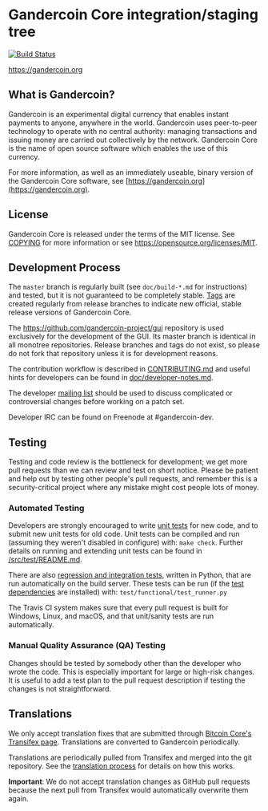 Gandercoin Core integration/staging tree
=====================================

[![Build Status](https://travis-ci.org/gandercoin-project/gandercoin.svg?branch=master)](https://travis-ci.org/gandercoin-project/gandercoin)

https://gandercoin.org

What is Gandercoin?
----------------

Gandercoin is an experimental digital currency that enables instant payments to
anyone, anywhere in the world. Gandercoin uses peer-to-peer technology to operate
with no central authority: managing transactions and issuing money are carried
out collectively by the network. Gandercoin Core is the name of open source
software which enables the use of this currency.

For more information, as well as an immediately useable, binary version of
the Gandercoin Core software, see [https://gandercoin.org](https://gandercoin.org).

License
-------

Gandercoin Core is released under the terms of the MIT license. See [COPYING](COPYING) for more
information or see https://opensource.org/licenses/MIT.

Development Process
-------------------

The `master` branch is regularly built (see `doc/build-*.md` for instructions) and tested, but it is not guaranteed to be
completely stable. [Tags](https://github.com/gandercoin-project/gandercoin/tags) are created
regularly from release branches to indicate new official, stable release versions of Gandercoin Core.

The https://github.com/gandercoin-project/gui repository is used exclusively for the
development of the GUI. Its master branch is identical in all monotree
repositories. Release branches and tags do not exist, so please do not fork
that repository unless it is for development reasons.

The contribution workflow is described in [CONTRIBUTING.md](CONTRIBUTING.md)
and useful hints for developers can be found in [doc/developer-notes.md](doc/developer-notes.md).

The developer [mailing list](https://groups.google.com/forum/#!forum/gandercoin-dev)
should be used to discuss complicated or controversial changes before working
on a patch set.

Developer IRC can be found on Freenode at #gandercoin-dev.

Testing
-------

Testing and code review is the bottleneck for development; we get more pull
requests than we can review and test on short notice. Please be patient and help out by testing
other people's pull requests, and remember this is a security-critical project where any mistake might cost people
lots of money.

### Automated Testing

Developers are strongly encouraged to write [unit tests](src/test/README.md) for new code, and to
submit new unit tests for old code. Unit tests can be compiled and run
(assuming they weren't disabled in configure) with: `make check`. Further details on running
and extending unit tests can be found in [/src/test/README.md](/src/test/README.md).

There are also [regression and integration tests](/test), written
in Python, that are run automatically on the build server.
These tests can be run (if the [test dependencies](/test) are installed) with: `test/functional/test_runner.py`

The Travis CI system makes sure that every pull request is built for Windows, Linux, and macOS, and that unit/sanity tests are run automatically.

### Manual Quality Assurance (QA) Testing

Changes should be tested by somebody other than the developer who wrote the
code. This is especially important for large or high-risk changes. It is useful
to add a test plan to the pull request description if testing the changes is
not straightforward.

Translations
------------

We only accept translation fixes that are submitted through [Bitcoin Core's Transifex page](https://www.transifex.com/projects/p/bitcoin/).
Translations are converted to Gandercoin periodically.

Translations are periodically pulled from Transifex and merged into the git repository. See the
[translation process](doc/translation_process.md) for details on how this works.

**Important**: We do not accept translation changes as GitHub pull requests because the next
pull from Transifex would automatically overwrite them again.
